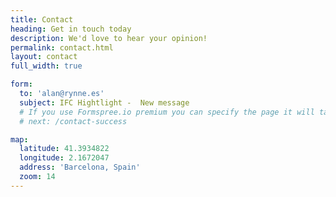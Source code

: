 ```yaml
---
title: Contact
heading: Get in touch today
description: We'd love to hear your opinion!
permalink: contact.html
layout: contact
full_width: true

form:
  to: 'alan@rynne.es'
  subject: IFC Hightlight -  New message
  # If you use Formspree.io premium you can specify the page it will take you upon confirmation.
  # next: /contact-success

map:
  latitude: 41.3934822
  longitude: 2.1672047
  address: 'Barcelona, Spain'
  zoom: 14
---
```

